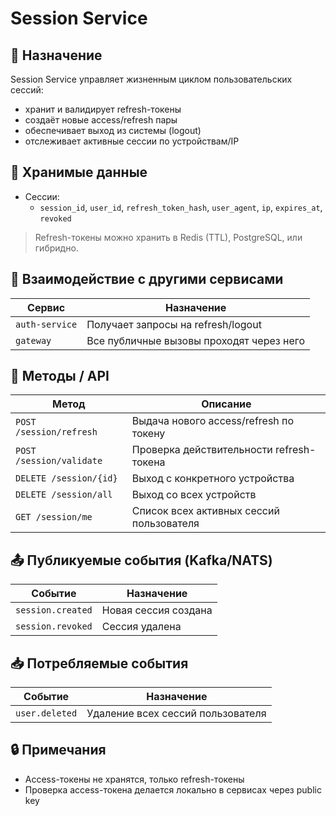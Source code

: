 # Session Service

## 📌 Назначение

Session Service управляет жизненным циклом пользовательских сессий:

- хранит и валидирует refresh-токены
- создаёт новые access/refresh пары
- обеспечивает выход из системы (logout)
- отслеживает активные сессии по устройствам/IP

## 💾 Хранимые данные

- Сессии:
  - `session_id`, `user_id`, `refresh_token_hash`, `user_agent`, `ip`, `expires_at`, `revoked`

> Refresh-токены можно хранить в Redis (TTL), PostgreSQL, или гибридно.

## 🔗 Взаимодействие с другими сервисами

| Сервис            | Назначение                               |
|-------------------|------------------------------------------|
| `auth-service`    | Получает запросы на refresh/logout       |
| `gateway`         | Все публичные вызовы проходят через него |

## 🔐 Методы / API

| Метод                        | Описание                                   |
|------------------------------|--------------------------------------------|
| `POST /session/refresh`      | Выдача нового access/refresh по токену     |
| `POST /session/validate`     | Проверка действительности refresh-токена   |
| `DELETE /session/{id}`       | Выход с конкретного устройства             |
| `DELETE /session/all`        | Выход со всех устройств                    |
| `GET /session/me`            | Список всех активных сессий пользователя   |

## 📤 Публикуемые события (Kafka/NATS)

| Событие              | Назначение                         |
|----------------------|------------------------------------|
| `session.created`    | Новая сессия создана               |
| `session.revoked`    | Сессия удалена                     |

## 📥 Потребляемые события

| Событие              | Назначение                         |
|----------------------|------------------------------------|
| `user.deleted`       | Удаление всех сессий пользователя |

## 🔒 Примечания

- Access-токены не хранятся, только refresh-токены
- Проверка access-токена делается локально в сервисах через public key
